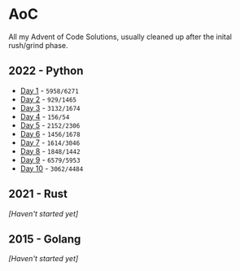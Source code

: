 # AoC
All my Advent of Code Solutions, usually cleaned up after the inital rush/grind phase.

## 2022 - Python
* [Day 1](https://github.com/cadecuddy/AoC/tree/main/2022/01/solution.py) - `5958/6271`
* [Day 2](https://github.com/cadecuddy/AoC/tree/main/2022/02/solution.py) - `929/1465`
* [Day 3](https://github.com/cadecuddy/AoC/tree/main/2022/03/solution.py) - `3132/1674`
* [Day 4](https://github.com/cadecuddy/AoC/tree/main/2022/04/solution.py) - `156/54`
* [Day 5](https://github.com/cadecuddy/AoC/tree/main/2022/05/solution.py) - `2152/2306`
* [Day 6](https://github.com/cadecuddy/AoC/tree/main/2022/06/solution.py) - `1456/1678`
* [Day 7](https://github.com/cadecuddy/AoC/tree/main/2022/07/solution.py) - `1614/3046`
* [Day 8](https://github.com/cadecuddy/AoC/tree/main/2022/08/solution.py) - `1848/1442`
* [Day 9](https://github.com/cadecuddy/AoC/tree/main/2022/09/solution.py) - `6579/5953`
* [Day 10](https://github.com/cadecuddy/AoC/tree/main/2022/10/solution.py) - `3062/4484`

## 2021 - Rust
_[Haven't started yet]_

## 2015 - Golang
_[Haven't started yet]_
